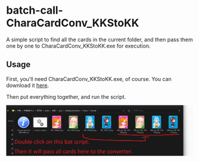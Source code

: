 # batch-call-CharaCardConv_KKStoKK
A simple script to find all the cards in the current folder, and then pass them one by one to CharaCardConv_KKStoKK.exe for execution.

## Usage
First, you'll need CharaCardConv_KKStoKK.exe, of course. You can download it [here](https://ux.getuploader.com/KKmod/download/17).

Then put everything together, and run the script.

![Example](./example.png)
